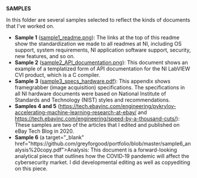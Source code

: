 <p><strong>SAMPLES</strong></p>
<p>In this folder are several samples selected to reflect the kinds of documents that I've worked on.</p>
<ul>
  <li><strong>Sample 1</strong> (<a target="_blank" href="examples/sample1_readme.png">sample1_readme.png</a>): The links at the top of this readme show the standardization we made to all readmes at NI, including OS support, system requirements, NI application software support, security, new features, and so on.</li>
  <li><strong>Sample 2</strong> (<a target="_blank"  href="examples/sample2_API_documentation.png">sample2_API_documentation.png</a>): This document shows an example of a templatized form of API documentation for the NI LabVIEW CVI product, which is a C compiler.</li>
  <li><strong>Sample 3</strong> (<a  target="_blank" href="examples/sample3_specs_hardware.pdf">sample3_specs_hardware.pdf</a>): This appendix shows framegrabber (image acquisition) specifications. The specifications in all NI hardware documents were based on National Institute of Standards and Technology (NIST) styles and recommendations.</li>
  <li><strong>Samples 4 and 5</strong> (<a target="_blank"  href="https://tech.ebayinc.com/engineering/pykrylov-accelerating-machine-learning-research-at-ebay/">https://tech.ebayinc.com/engineering/pykrylov-accelerating-machine-learning-research-at-ebay/</a> and <a target="_blank" href="https://tech.ebayinc.com/engineering/speed-by-a-thousand-cuts/">https://tech.ebayinc.com/engineering/speed-by-a-thousand-cuts/</a>): These samples are two of the articles that I edited and published on eBay Tech Blog in 2020. </li>
  <li><strong>Sample 6</strong> (a target="_blank" href="https://github.com/greyforgood/portfolio/blob/master/sample6_analysis%20copy.pdf">Analysis</>: This document is a forward-looking analytical piece that outlines how the COVID‑19 pandemic will affect the cybersecurity market. I did developmental editing as well as copyediting on this piece.</li>  
  
</ul>
